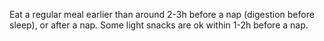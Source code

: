 Eat a regular meal earlier than around 2-3h before a nap (digestion before sleep), or after a nap. Some light snacks are ok within 1-2h before a nap. 
